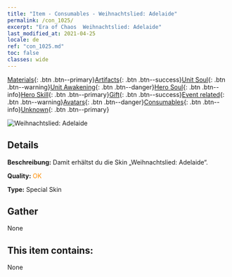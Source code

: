 ```yaml
---
title: "Item - Consumables - Weihnachtslied: Adelaide"
permalink: /con_1025/
excerpt: "Era of Chaos  Weihnachtslied: Adelaide"
last_modified_at: 2021-04-25
locale: de
ref: "con_1025.md"
toc: false
classes: wide
---
```

 [Materials](/ItemsDE/){: .btn .btn--primary}[Artifacts](/ItemsDE/Artifacts/){: .btn .btn--success}[Unit Soul](/ItemsDE/UnitSoul/){: .btn .btn--warning}[Unit Awakening](/ItemsDE/UnitAwakening/){: .btn .btn--danger}[Hero Soul](/ItemsDE/HeroSoul/){: .btn .btn--info}[Hero Skill](/ItemsDE/HeroSkill/){: .btn .btn--primary}[Gift](/ItemsDE/Gift/){: .btn .btn--success}[Event related](/ItemsDE/Events/){: .btn .btn--warning}[Avatars](/ItemsDE/Avatars/){: .btn .btn--danger}[Consumables](/ItemsDE/Consumables/){: .btn .btn--info}[Unknown](/ItemsDE/Unknown/){: .btn .btn--primary}

 ![Weihnachtslied: Adelaide](/images/h/h_Adelaide6.jpg)

## Details
 **Beschreibung:** Damit erhältst du die Skin „Weihnachtslied: Adelaide“.

 **Quality:** <span style="color: #FF8C00">OK</span>

 **Type:** Special Skin

## Gather

  None

## This item contains:

  None

